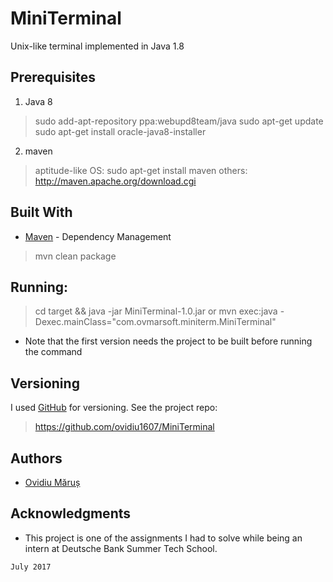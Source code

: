# MiniTerminal

Unix-like terminal implemented in Java 1.8

## Prerequisites

1. Java 8
 > sudo add-apt-repository ppa:webupd8team/java
 > sudo apt-get update
 > sudo apt-get install oracle-java8-installer

2. maven
 > aptitude-like OS: sudo apt-get install maven
 > others: http://maven.apache.org/download.cgi

## Built With
* [Maven](https://maven.apache.org/) - Dependency Management

 > mvn clean package

## Running:

> cd target && java -jar MiniTerminal-1.0.jar 
or
> mvn exec:java -Dexec.mainClass="com.ovmarsoft.miniterm.MiniTerminal"

* Note that the first version needs the project to be built before running the command


## Versioning

I used [GitHub](https://github.com/) for versioning. See the project repo: 
 > https://github.com/ovidiu1607/MiniTerminal

## Authors
* [Ovidiu Măruș](https://github.com/ovidiu1607)

## Acknowledgments

* This project is one of the assignments I had to solve while being an intern at Deutsche Bank Summer Tech School.


`July 2017`